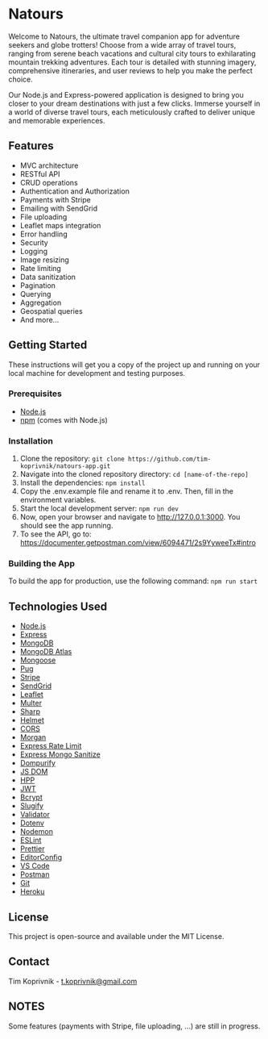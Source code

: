 # Natours

Welcome to Natours, the ultimate travel companion app for adventure seekers and globe trotters! Choose from a wide array of travel tours, ranging from serene beach vacations and cultural city tours to exhilarating mountain trekking adventures. Each tour is detailed with stunning imagery, comprehensive itineraries, and user reviews to help you make the perfect choice.

Our Node.js and Express-powered application is designed to bring you closer to your dream destinations with just a few clicks. Immerse yourself in a world of diverse travel tours, each meticulously crafted to deliver unique and memorable experiences.

## Features

- MVC architecture
- RESTful API
- CRUD operations
- Authentication and Authorization
- Payments with Stripe
- Emailing with SendGrid
- File uploading
- Leaflet maps integration
- Error handling
- Security
- Logging
- Image resizing
- Rate limiting
- Data sanitization
- Pagination
- Querying
- Aggregation
- Geospatial queries
- And more...

## Getting Started

These instructions will get you a copy of the project up and running on your local machine for development and testing purposes.

### Prerequisites

- [Node.js](https://nodejs.org/en/download/)
- [npm](https://www.npmjs.com/get-npm) (comes with Node.js)

### Installation

1. Clone the repository: `git clone https://github.com/tim-koprivnik/natours-app.git`
2. Navigate into the cloned repository directory: `cd [name-of-the-repo]`
3. Install the dependencies: `npm install`
4. Copy the .env.example file and rename it to .env. Then, fill in the environment variables.
5. Start the local development server: `npm run dev`
6. Now, open your browser and navigate to http://127.0.0.1:3000. You should see the app running.
7. To see the API, go to: https://documenter.getpostman.com/view/6094471/2s9YyweeTx#intro

### Building the App

To build the app for production, use the following command: `npm run start`

## Technologies Used

- [Node.js](https://nodejs.org/en)
- [Express](https://expressjs.com/)
- [MongoDB](https://www.mongodb.com/)
- [MongoDB Atlas](https://www.mongodb.com/cloud/atlas)
- [Mongoose](https://mongoosejs.com/)
- [Pug](https://pugjs.org/api/getting-started.html)
- [Stripe](https://stripe.com/)
- [SendGrid](https://sendgrid.com/)
- [Leaflet](https://leafletjs.com/)
- [Multer](https://www.npmjs.com/package/multer)
- [Sharp](https://www.npmjs.com/package/sharp)
- [Helmet](https://helmetjs.github.io/)
- [CORS](https://www.npmjs.com/package/cors)
- [Morgan](https://www.npmjs.com/package/morgan)
- [Express Rate Limit](https://www.npmjs.com/package/express-rate-limit)
- [Express Mongo Sanitize](https://www.npmjs.com/package/express-mongo-sanitize)
- [Dompurify](https://www.npmjs.com/package/dompurify)
- [JS DOM](https://www.npmjs.com/package/jsdom)
- [HPP](https://www.npmjs.com/package/hpp)
- [JWT](https://www.npmjs.com/package/jsonwebtoken)
- [Bcrypt](https://www.npmjs.com/package/bcrypt)
- [Slugify](https://www.npmjs.com/package/slugify)
- [Validator](https://www.npmjs.com/package/validator)
- [Dotenv](https://www.npmjs.com/package/dotenv)
- [Nodemon](https://www.npmjs.com/package/nodemon)
- [ESLint](https://eslint.org/)
- [Prettier](https://prettier.io/)
- [EditorConfig](https://editorconfig.org/)
- [VS Code](https://code.visualstudio.com/)
- [Postman](https://www.postman.com/)
- [Git](https://git-scm.com/)
- [Heroku](https://www.heroku.com/platform)

## License

This project is open-source and available under the MIT License.

## Contact

Tim Koprivnik - t.koprivnik@gmail.com

## NOTES

Some features (payments with Stripe, file uploading, ...) are still in progress.
